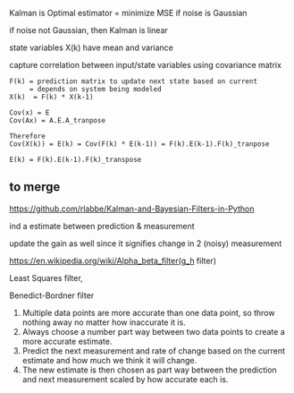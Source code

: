 
Kalman is Optimal estimator = minimize MSE if noise is Gaussian

if noise not Gaussian, then Kalman is linear

state variables X(k) have mean and variance

capture correlation between input/state variables using covariance matrix

```
F(k) = prediction matrix to update next state based on current
     = depends on system being modeled
X(k)  = F(k) * X(k-1)

Cov(x) = E
Cov(Ax) = A.E.A_tranpose

Therefore
Cov(X(k)) = E(k) = Cov(F(k) * E(k-1)) = F(k).E(k-1).F(k)_tranpose

E(k) = F(k).E(k-1).F(k)_transpose
```

##  to merge

https://github.com/rlabbe/Kalman-and-Bayesian-Filters-in-Python

ind a estimate between prediction & measurement

update the gain as well since it signifies change in 2 (noisy) measurement 

https://en.wikipedia.org/wiki/Alpha_beta_filter(g_h filter)

Least Squares filter, 

Benedict-Bordner filter

1. Multiple data points are more accurate than one data point, so throw nothing away no matter how inaccurate it is.
2. Always choose a number part way between two data points to create a more accurate estimate.
3. Predict the next measurement and rate of change based on the current estimate and how much we think it will change.
4. The new estimate is then chosen as part way between the prediction and next measurement scaled by how accurate each is.

